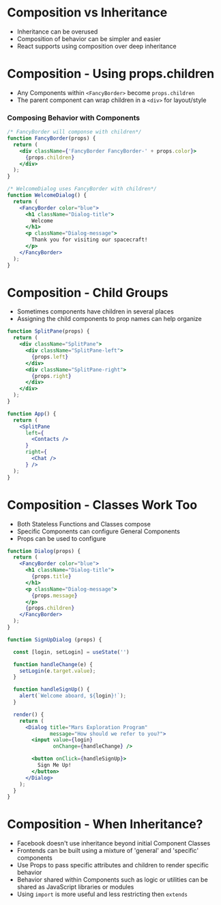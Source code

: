 # Composition vs Inheritance

* Inheritance can be overused
* Composition of behavior can be simpler and easier
* React supports using composition over deep inheritance

# Composition - Using props.children

* Any Components within `<FancyBorder>` become `props.children`
* The parent component can wrap children in a `<div>` for layout/style

### Composing Behavior with Components

```jsx
/* FancyBorder will componse with children*/
function FancyBorder(props) {
  return (
    <div className={'FancyBorder FancyBorder-' + props.color}>
      {props.children}
    </div>
  );
}

/* WelcomeDialog uses FancyBorder with children*/
function WelcomeDialog() {
  return (
    <FancyBorder color="blue">
      <h1 className="Dialog-title">
        Welcome
      </h1>
      <p className="Dialog-message">
        Thank you for visiting our spacecraft!
      </p>
    </FancyBorder>
  );
}
```

# Composition - Child Groups

* Sometimes components have children in several places
* Assigning the child components to prop names can help organize

```jsx
function SplitPane(props) {
  return (
    <div className="SplitPane">
      <div className="SplitPane-left">
        {props.left}
      </div>
      <div className="SplitPane-right">
        {props.right}
      </div>
    </div>
  );
}

function App() {
  return (
    <SplitPane
      left={
        <Contacts />
      }
      right={
        <Chat />
      } />
  );
}

```

# Composition - Classes Work Too

* Both Stateless Functions and Classes compose
* Specific Components can configure General Components
* Props can be used to configure

```jsx
function Dialog(props) {
  return (
    <FancyBorder color="blue">
      <h1 className="Dialog-title">
        {props.title}
      </h1>
      <p className="Dialog-message">
        {props.message}
      </p>
      {props.children}
    </FancyBorder>
  );
}

function SignUpDialog (props) {

  const [login, setLogin] = useState('')

  function handleChange(e) {
    setLogin(e.target.value);
  }

  function handleSignUp() {
    alert(`Welcome aboard, ${login}!`);
  }

  render() {
    return (
      <Dialog title="Mars Exploration Program"
              message="How should we refer to you?">
        <input value={login}
               onChange={handleChange} />

        <button onClick={handleSignUp}>
          Sign Me Up!
        </button>
      </Dialog>
    );
  }
}
```

# Composition - When Inheritance?

* Facebook doesn't use inheritance beyond initial Component Classes
* Frontends can be built using a mixture of 'general' and 'specific' components
* Use Props to pass specific attributes and children to render specific behavior
* Behavior shared within Components such as logic or utilities can be shared as JavaScript libraries or modules
* Using `import` is more useful and less restricting then `extends`
